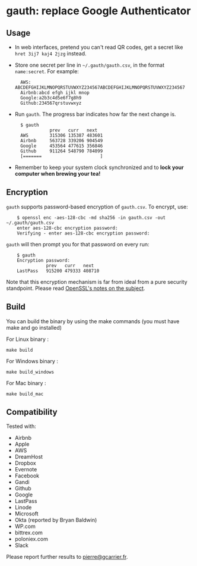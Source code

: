 gauth: replace Google Authenticator
===================================

Usage
-----

- In web interfaces, pretend you can't read QR codes, get a secret like `hret 3ij7 kaj4 2jzg` instead.
- Store one secret per line in `~/.gauth/gauth.csv`, in the format `name:secret`. For example:

        AWS:   ABCDEFGHIJKLMNOPQRSTUVWXYZ234567ABCDEFGHIJKLMNOPQRSTUVWXYZ234567
        Airbnb:abcd efgh ijkl mnop
        Google:a2b3c4d5e6f7g8h9
        Github:234567qrstuvwxyz

- Run `gauth`. The progress bar indicates how far the next change is.

        $ gauth
                   prev   curr   next
        AWS        315306 135387 483601
        Airbnb     563728 339206 904549
        Google     453564 477615 356846
        Github     911264 548790 784099
        [=======                      ]


- Remember to keep your system clock synchronized and to **lock your computer when brewing your tea!**

Encryption
----------

`gauth` supports password-based encryption of `gauth.csv`. To encrypt, use:

        $ openssl enc -aes-128-cbc -md sha256 -in gauth.csv -out ~/.gauth/gauth.csv
        enter aes-128-cbc encryption password:
        Verifying - enter aes-128-cbc encryption password:

`gauth` will then prompt you for that password on every run:

        $ gauth
        Encryption password: 
                   prev   curr   next
        LastPass   915200 479333 408710

Note that this encryption mechanism is far from ideal from a pure security standpoint.
Please read [OpenSSL's notes on the subject](http://www.openssl.org/docs/crypto/EVP_BytesToKey.html#NOTES).

Build
-----

You can build the binary by using the make commands (you must have make and go installed)

For Linux binary :

```make build```

For Windows binary :

```make build_windows```

For Mac binary :

```make build_mac```

Compatibility
-------------

Tested with:

- Airbnb
- Apple
- AWS
- DreamHost
- Dropbox
- Evernote
- Facebook
- Gandi
- Github
- Google
- LastPass
- Linode
- Microsoft
- Okta (reported by Bryan Baldwin)
- WP.com
- bittrex.com
- poloniex.com
- Slack

Please report further results to pierre@gcarrier.fr.
